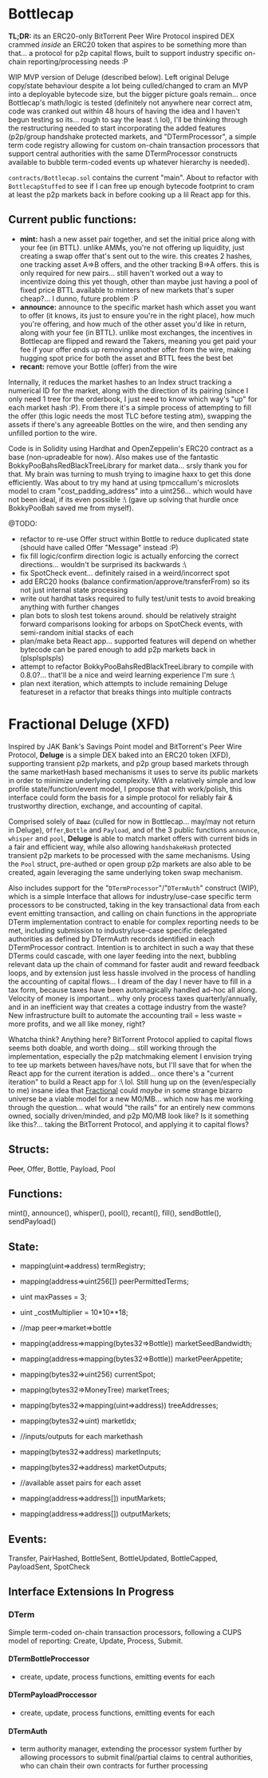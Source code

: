# Bottlecap

**TL;DR:** its an ERC20-only BitTorrent Peer Wire Protocol inspired DEX crammed _inside_ an ERC20 token that aspires to be something more than that... a protocol for p2p capital flows, built to support industry specific on-chain reporting/processing needs :P

WIP MVP version of Deluge (described below). Left original Deluge copy/state behaviour despite a lot being culled/changed to cram an MVP into a deployable bytecode size, but the bigger picture goals remain... once Bottlecap's math/logic is tested (definitely not anywhere near correct atm, code was cranked out within 48 hours of having the idea and I haven't begun testing so its... rough to say the least :\ lol), I'll be thinking through the restructuring needed to start incorporating the added features (p2p/group handshake protected markets, and "DTermProcessor", a simple term code registry allowing for custom on-chain transaction processors that support central authorities with the same DTermProcessor constructs available to bubble term-coded events up whatever hierarchy is needed).

`contracts/Bottlecap.sol` contains the current "main". About to refactor with `BottlecapStuffed` to see if I can free up enough bytecode footprint to cram at least the p2p markets back in before cooking up a lil React app for this.

## Current public functions:
- **mint:** hash a new asset pair together, and set the initial price along with your fee (in BTTL). unlike AMMs, you're not offering up liquidity, just creating a swap offer that's sent out to the wire. this creates 2 hashes, one tracking asset A=>B offers, and the other tracking B=>A offers. this is only required for new pairs... still haven't worked out a way to incentivize doing this yet though, other than maybe just having a pool of fixed price BTTL available to minters of new markets that's super cheap?... I dunno, future problem :P
- **announce:** announce to the specific market hash which asset you want to offer (it knows, its just to ensure you're in the right place), how much you're offering, and how much of the other asset you'd like in return, along with your fee (in BTTL). unlike most exchanges, the incentives in Bottlecap are flipped and reward the Takers, meaning you get paid your fee if your offer ends up removing another offer from the wire, making hugging spot price for both the asset and BTTL fees the best bet
- **recant:** remove your Bottle (offer) from the wire

Internally, it reduces the market hashes to an Index struct tracking a numerical ID for the market, along with the direction of its pairing (since I only need 1 tree for the orderbook, I just need to know which way's "up" for each market hash :P). From there it's a simple process of attempting to fill the offer (this logic needs the most TLC before testing atm), swapping the assets if there's any agreeable Bottles on the wire, and then sending any unfilled portion to the wire.

Code is in Solidity using Hardhat and OpenZeppelin's ERC20 contract as a base (non-upradeable for now). Also makes use of the fantastic BokkyPooBahsRedBlackTreeLibrary for market data... srsly thank you for that. My brain was turning to mush trying to imagine haxx to get this done efficiently. Was about to try my hand at using tpmccallum's microslots model to cram "cost_padding_address" into a uint256... which would have not been ideal, if its even possible :\ (gave up solving that hurdle once BokkyPooBah saved me from myself).

@TODO:
- refactor to re-use Offer struct within Bottle to reduce duplicated state (should have called Offer "Message" instead :P)
- fix fill logic/confirm direction logic is actually enforcing the correct directions... wouldn't be surprised its backwards :\
- fix SpotCheck event... definitely raised in a weird/incorrect spot
- add ERC20 hooks (balance confirmation/approve/transferFrom) so its not just internal state processing
- write out hardhat tasks required to fully test/unit tests to avoid breaking anything with further changes
- plan bots to slosh test tokens around. should be relatively straight forward comparisons looking for arbops on SpotCheck events, with semi-random initial stacks of each
- plan/make beta React app... supported features will depend on whether bytecode can be pared enough to add p2p markets back in (plsplsplspls)
- attempt to refactor BokkyPooBahsRedBlackTreeLibrary to compile with 0.8.0?... that'll be a nice and weird learning experience I'm sure :\
- plan next iteration, which attempts to include remaining Deluge featureset in a refactor that breaks things into multiple contracts


# Fractional Deluge (XFD)

Inspired by JAK Bank's Savings Point model and BitTorrent's Peer Wire Protocol, **Deluge** is a simple DEX baked into an ERC20 token (XFD), supporting transient p2p markets, and p2p group based markets through the same marketHash based mechanisms it uses to serve its public markets in order to minimize underlying complexity. With a relatively simple and low profile state/function/event model, I propose that with work/polish, this interface could form the basis for a simple protocol for reliably fair & trustworthy direction, exchange, and accounting of capital.

Comprised solely of ~~`Peer`~~ (culled for now in Bottlecap... may/may not return in Deluge), `Offer`,`Bottle` and `Payload`, and of the 3 public functions `announce`, `whisper` and `pool`, **Deluge** is able to match market offers with current bids in a fair and efficient way, while also allowing `handshakeHash` protected transient p2p markets to be processed with the same mechanisms. Using the `Pool` struct, pre-authed or open group p2p markets are also able to be created, again leveraging the same underlying token swap mechanism.

Also includes support for the "`DTermProcessor`"/"`DTermAuth`" construct (WIP), which is a simple Interface that allows for industry/use-case specific term processors to be constructed, taking in the key transactional data from each event emitting transaction, and calling on chain functions in the appropriate DTerm implementation contract to enable for complex reporting needs to be met, including submission to industry/use-case specific delegated authorities as defined by DTermAuth records identified in each DTermProcessor contract. Intention is to architect in such a way that these DTerms could cascade, with one layer feeding into the next, bubbling relevant data up the chain of command for faster audit and reward feedback loops, and by extension just less hassle involved in the process of handling the accounting of capital flows... I dream of the day I never have to fill in a tax form, because taxes have been automagically handled ad-hoc all along. Velocity of money is important... why only process taxes quarterly/annually, and in an inefficient way that creates a cottage industry from the waste? New infrastructure built to automate the accounting trail = less waste = more profits, and we all like money, right?

Whatcha think? Anything here? BitTorrent Protocol applied to capital flows seems both doable, and worth doing... still working through the implementation, especially the p2p matchmaking element I envision trying to tee up markets between haves/have nots, but I'll save that for when the React app for the current iteration is added... once there's a "current iteration" to build a React app for :\ lol. Still hung up on the (even/especially to me) insane idea that [Fractional](https://fractional.foundation) could _maybe_ in some strange bizarro universe be a viable model for a new M0/MB... which now has me working through the question... what would "the rails" for an entirely new commons owned, socially driven/minded, and p2p M0/MB look like? Is it something like this?... taking the BitTorrent Protocol, and applying it to capital flows?

## Structs:
~~Peer~~, Offer, Bottle, Payload, Pool

## Functions:
mint(), announce(), whisper(), pool(), recant(), fill(), sendBottle(), sendPayload()

## State:
- mapping(uint=>address) termRegistry;
- mapping(address=>uint256[]) peerPermittedTerms;

- uint maxPasses = 3;
- uint _costMultiplier = 10*10**18;

-    //map peer=>market=>bottle
- mapping(address=>mapping(bytes32=>Bottle)) marketSeedBandwidth;
- mapping(address=>mapping(bytes32=>Bottle)) marketPeerAppetite;

- mapping(bytes32=>uint256) currentSpot;

- mapping(bytes32=>MoneyTree) marketTrees;
- mapping(bytes32=>mapping(uint=>address)) treeAddresses;

- mapping(bytes32=>uint) marketIdx;

-    //inputs/outputs for each markethash
- mapping(bytes32=>address) marketInputs;
- mapping(bytes32=>address) marketOutputs;

-    //available asset pairs for each asset
- mapping(address=>address[]) inputMarkets;
- mapping(address=>address[]) outputMarkets;

## Events:
Transfer, PairHashed, BottleSent, BottleUpdated, BottleCapped, PayloadSent, SpotCheck

## Interface Extensions In Progress

### DTerm

Simple term-coded on-chain transaction processors, following a CUPS model of reporting: Create, Update, Process, Submit.

#### DTermBottleProccessor
- create, update, process functions, emitting events for each

#### DTermPayloadProccessor
- create, update, process functions, emitting events for each

####  DTermAuth
- term authority manager, extending the processor system further by allowing processors to submit final/partial claims to central authorities, who can chain their own contracts for further processing
